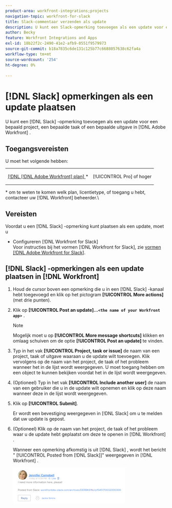 ```yaml
---
product-area: workfront-integrations;projects
navigation-topic: workfront-for-slack
title: Slack-commentaar verzenden als update
description: U kunt een Slack-opmerking toevoegen als een update voor een bepaald project, een bepaalde taak of een specifieke uitgave in Adobe Workfront.
author: Becky
feature: Workfront Integrations and Apps
exl-id: 18b22f2c-2490-41e2-afb9-0551f9579973
source-git-commit: b18a7835c6de131c125b77c6688057638c62fa4a
workflow-type: tm+mt
source-wordcount: '254'
ht-degree: 0%

---
```


# [!DNL Slack] opmerkingen als een update plaatsen

U kunt een [!DNL Slack] -opmerking toevoegen als een update voor een bepaald project, een bepaalde taak of een bepaalde uitgave in [!DNL Adobe Workfront] .

## Toegangsvereisten

U moet het volgende hebben:

<table style="table-layout:auto"> 
 <col> 
 </col> 
 <col> 
 </col> 
 <tbody> 
  <tr> 
   <td role="rowheader"><a href="https://business.adobe.com/products/workfront/pricing.html" target="_blank">[!DNL [!DNL Adobe Workfront] plan] </a>*</td> 
   <td> <p>[!UICONTROL Pro] of hoger</p> </td> 
  </tr> 
 </tbody> 
</table>

&#42; om te weten te komen welk plan, licentietype, of toegang u hebt, contacteer uw [!DNL Workfront] beheerder.\

## Vereisten

Voordat u een [!DNL Slack] -opmerking kunt plaatsen als een update, moet u

* Configureren [!DNL Workfront for Slack]\
   Voor instructies bij het vormen [!DNL Workfront for Slack], zie [ vormen  [!DNL Adobe Workfront for Slack]](../../workfront-integrations-and-apps/using-workfront-with-slack/configure-workfront-for-slack.md).

## [!DNL Slack] -opmerkingen als een update plaatsen in [!DNL Workfront]

1. Houd de cursor boven een opmerking die u in een [!DNL Slack] -kanaal hebt toegevoegd en klik op het pictogram **[!UICONTROL More actions]** (met drie punten).

1. Klik op **[!UICONTROL Post an update]...`<the name of your Workfront app>`** .

   >[!NOTE]
   >
   >Mogelijk moet u op **[!UICONTROL More message shortcuts]** klikken en omlaag schuiven om de optie **[!UICONTROL Post an update]** te vinden.
   >
   >
1. Typ in het vak **[!UICONTROL Project, task or issue]** de naam van een project, taak of uitgave waaraan u de update wilt toevoegen. Klik vervolgens op de naam van het project, de taak of het probleem wanneer het in de lijst wordt weergegeven. U moet toegang hebben om een object te kunnen bekijken voordat het in de lijst wordt weergegeven.
1. (Optioneel) Typ in het vak **[!UICONTROL Include another user]** de naam van een gebruiker die u in de update wilt opnemen en klik op deze naam wanneer deze in de lijst wordt weergegeven.
1. Klik op **[!UICONTROL Submit]**.

   Er wordt een bevestiging weergegeven in [!DNL Slack] om u te melden dat uw update is gepost.

1. (Optioneel) Klik op de naam van het project, de taak of het probleem waar u de update hebt geplaatst om deze te openen in [!DNL Workfront] .

   Wanneer een opmerking afkomstig is uit [!DNL Slack] , wordt het bericht &quot; [!UICONTROL Posted from [!DNL Slack]]&quot; weergegeven in [!DNL Workfront] .

   ![ gepost Update van Slack ](assets/slack-update-posted-from-slack-350x112.png)
